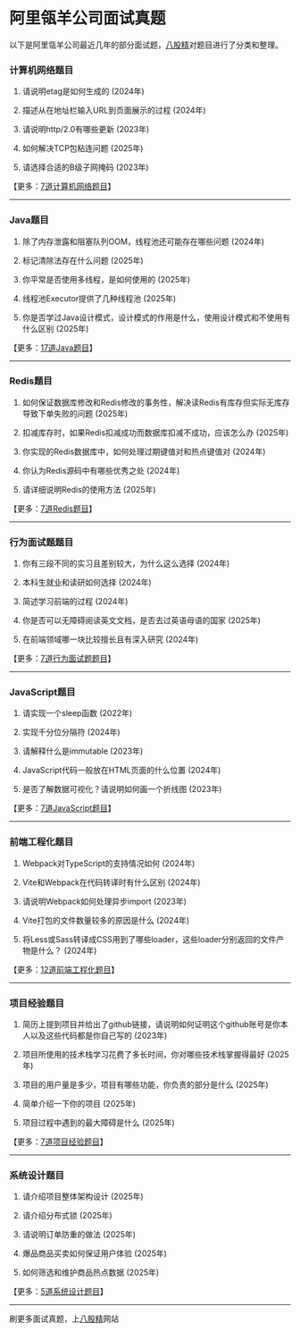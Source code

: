 # 阿里瓴羊公司面试真题

以下是阿里瓴羊公司最近几年的部分面试题，[八股精](https://www.bagujing.com)对题目进行了分类和整理。

### 计算机网络题目

1. 请说明etag是如何生成的 (2024年) 

2. 描述从在地址栏输入URL到页面展示的过程 (2024年) 

3. 请说明http/2.0有哪些更新 (2023年) 

4. 如何解决TCP包粘连问题 (2025年) 

5. 请选择合适的B级子网掩码 (2023年) 

【更多：[7道计算机网络题目](https://www.bagujing.com/companies)】


---

### Java题目

1. 除了内存泄露和阻塞队列OOM，线程池还可能存在哪些问题 (2024年) 

2. 标记清除法存在什么问题 (2025年) 

3. 你平常是否使用多线程，是如何使用的 (2025年) 

4. 线程池Executor提供了几种线程池 (2025年) 

5. 你是否学过Java设计模式，设计模式的作用是什么，使用设计模式和不使用有什么区别 (2025年) 

【更多：[17道Java题目](https://www.bagujing.com/companies)】


---

### Redis题目

1. 如何保证数据库修改和Redis修改的事务性，解决读Redis有库存但实际无库存导致下单失败的问题 (2025年) 

2. 扣减库存时，如果Redis扣减成功而数据库扣减不成功，应该怎么办 (2025年) 

3. 你实现的Redis数据库中，如何处理过期键值对和热点键值对 (2024年) 

4. 你认为Redis源码中有哪些优秀之处 (2024年) 

5. 请详细说明Redis的使用方法 (2025年) 

【更多：[7道Redis题目](https://www.bagujing.com/companies)】


---

### 行为面试题题目

1. 你有三段不同的实习且差别较大，为什么这么选择 (2024年) 

2. 本科生就业和读研如何选择 (2024年) 

3. 简述学习前端的过程 (2024年) 

4. 你是否可以无障碍阅读英文文档，是否去过英语母语的国家 (2025年) 

5. 在前端领域哪一块比较擅长且有深入研究 (2024年) 

【更多：[7道行为面试题题目](https://www.bagujing.com/companies)】


---

### JavaScript题目

1. 请实现一个sleep函数 (2022年) 

2. 实现千分位分隔符 (2024年) 

3. 请解释什么是immutable (2023年) 

4. JavaScript代码一般放在HTML页面的什么位置 (2024年) 

5. 是否了解数据可视化？请说明如何画一个折线图 (2023年) 

【更多：[7道JavaScript题目](https://www.bagujing.com/companies)】


---

### 前端工程化题目

1. Webpack对TypeScript的支持情况如何 (2024年) 

2. Vite和Webpack在代码转译时有什么区别 (2024年) 

3. 请说明Webpack如何处理异步import (2023年) 

4. Vite打包的文件数量较多的原因是什么 (2024年) 

5. 将Less或Sass转译成CSS用到了哪些loader，这些loader分别返回的文件产物是什么？ (2024年) 

【更多：[12道前端工程化题目](https://www.bagujing.com/companies)】


---

### 项目经验题目

1. 简历上提到项目并给出了github链接，请说明如何证明这个github账号是你本人以及这些代码都是你自己写的 (2023年) 

2. 项目所使用的技术栈学习花费了多长时间，你对哪些技术栈掌握得最好 (2025年) 

3. 项目的用户量是多少，项目有哪些功能，你负责的部分是什么 (2025年) 

4. 简单介绍一下你的项目 (2025年) 

5. 项目过程中遇到的最大障碍是什么 (2025年) 

【更多：[7道项目经验题目](https://www.bagujing.com/companies)】


---

### 系统设计题目

1. 请介绍项目整体架构设计 (2025年) 

2. 请介绍分布式锁 (2025年) 

3. 请说明订单防重的做法 (2025年) 

4. 爆品商品买卖如何保证用户体验 (2025年) 

5. 如何筛选和维护商品热点数据 (2025年) 

【更多：[5道系统设计题目](https://www.bagujing.com/companies)】


---

刷更多面试真题，上[八股精](https://www.bagujing.com)网站